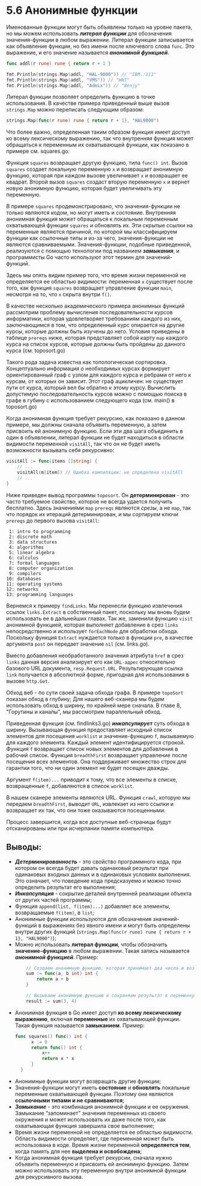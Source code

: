 # 5.6 Анонимные функции

Именованные функции могут быть объявлены только на уровне пакета, но мы можем использовать **_литерал функции_** для
обозначения значения-функции в любом выражении. Литерал функции записывается как объявление функции, но без имени после
ключевого слова `func`. Это выражение, и его значение называется **_анонимной функцией_**.

``` go
func addl(r rune) rune { return r + 1 }

fmt.Println(strings.Map(addl, "HAL-9000")) // "IBM.:111"
fmt.Println(strings.Map(addl, "VMS")) // "WNT"
fmt.Println(strings.Map(addl, "Admix")) // "Benjy"
```

Литерал функции позволяет определить функцию в точке использования. В качестве примера приведенный выше
вызов `strings.Map` можно переписать следующим образом:

``` go
strings.Map(func(r rune) rune { return r + 1}, "HAL9000")
```

Что более важно, определенная таким образом функция имеет доступ ко всему лексическому выражению, так что внутренняя
функция может обращаться к переменным их охватывающей функции, как показано в примере см. squares.go:

Функция `squares` возвращает другую функцию, типа `func() int`. Вызов `squares` создает локальную переменную `x` и
возвращает анонимную функцию, которая при каждом вызове увеличивает `x` и возвращает ее квадрат. Второй вызов `squares`
создаст вторую переменную `x` и вернет новую анонимную функцию, которая будет увеличивать эту переменную.

В примере `squares` продемонстрировано, что значения-функции не только являются кодом, но могут иметь и состояние.
Внутренняя анонимная функция может обращаться к локальным переменным охватывающей функции `squares` и обновлять их. Эти
скрытые ссылки на переменные являются причиной, по которой мы классифицируем функции как ссылочные типы и из-за чего,
значения-функции не являются сравниваемыми. Значения-функции, подобные приведенной, реализуются с помощью технологии под
названием **_замыкания_**, и программисты Go часто используют этот термин для значений-функций.

Здесь мы опять видим пример того, что время жизни переменной не определяется ее областью видимости: переменная `x`
существует после того, как функция `squares` возвращает управление функции `main`, несмотря на то, что `x` скрыта
внутри `f()`.

В качестве несколько академического примера анонимных функций рассмотрим проблему вычисления последовательности курсов
информатики, которая удовлетворяет требованиям каждого из них, заключающимся в том, что определенный курс опирается на
другие курсы, которые должны быть изучены до него. Условия приведены в таблице `prereqs` ниже, которая представляет
собой карту `map` каждого курса на список курсов, которые должны быть пройдены до данного курса (см. toposort.go)

Такого рода задача известна как топологическая сортировка. Концептуально информация о необходимых курсах формирует
ориентированный граф с узлом для каждого курса и ребрами от него к курсам, от которых он зависит. Этот граф ацикличен:
не существует пути от курса, который вел бы обратно к этому курсу. Вычислить допустимую последовательность курсов можно
с помощью поиска в графе в губину с использованием следующего кода (см. main() в toposort.go)

Когда анонимная функция требует рекурсию, как показано в данном примере, мы должны сначала объявить переменную, а затем
присвоить ей анонимную функцию. Если эти два шага объединить в один в объявлении, литерал функции не будет находиться в
области видимости переменной `visitAll`, так что он не будет иметь возможности вызывать себя рекурсивно:

``` go
visitAll := func(items []string) {
    // ...
    visitAll(m[item]) // Ошибка компиляции: не определена visitAll
    // ...
}
```

Ниже приведен вывод программы `toposort`. Он **детерминирован** - это часто требуемое свойство, которое не всегда
удается получить бесплатно. Здесь значениями `map` `prereqs` являются _срезы_, а не `map`, так что порядок их итераций
детерминирован, и мы _сортируем_ ключи `prereqs` до первого вызова `visitAll`:

```
 1: intro to programming
 2: discrete math
 3: data structures
 4: algorithms
 5: linear algebra
 6: calculus
 7: formal languages
 8: computer organization
 9: compilers
10: databases
11: operating systems
12: networks
13: programming languages
```

Вернемся к примеру `findLinks`. Мы перенесли функцию извлечения ссылок `links.Extract` в собственный пакет, поскольку мы
вновь будем использовать ее в дальнейших главах. Так же, заменили функцию `visit` анонимной функцией, которая выполняет
добавление в срез `links` непосредственно и использует `forEachNode` для обработки обхода. Поскольку функция `Extract`
нуждается только в функции `pre`, в качестве аргумента `post` он передает значение `nil` (см. links.go).

Вместо добавления необработанного значения атрибута `href` в срез `links` данная версия анализирует его как `URL-адрес`
относительно базового URL документа, `resp.Request.URL`. Результирующая ссылка `link` получается в абсолютной форме,
пригодная для использования в вызове `http.Get`.

Обход веб - по сути своей задача обхода графа. В примере `topoSort` показан обход в глубину; Для нашего веб-сканера мы
будем использовать обход в ширину, по крайней мере сначала. В главе 8, "Горутины и каналы", мы рассмотрим параллельный
обход.

Приведенная функция (см. findlinks3.go) **_инкапсулирует_** суть обхода в ширину. Вызывающая функция предоставляет
исходный
список элементов для посещения `worklist` и значение-функцию `f`, вызываемую для каждого элемента. Каждый элемент
идентифицируется строкой. Функция `f` возвращает список новых элементов для добавления в рабочий список.
Функция `breadthFirst` возвращает управление после посещения всех элементов. Она поддерживает множество строк для
гарантии того, что ни один элемент не будет посещен дважды.

Аргумент `f(item)...` приводит к тому, что все элементы в списке, возвращенные `f`, добавляются в список `worklist`.

В нашем сканере элементы являются URL. Функция `crawl`, которую мы передаем `breadthFirst`, выводит `URL`, извлекает из
него ссылки и возвращает их так, что они тоже оказываются посещенными.

Процесс завершится, когда все доступные веб-страницы будут отсканированы или при исчерпании памяти компьютера.

## Выводы:

* **_Детерминированность_** - это свойство программного кода, при котором он всегда будет давать одинаковый результат
  при одинаковых входных данных и в одинаковых условиях выполнения. Это означает, что поведение кода предсказуемо и
  можно точно определить результат его выполнения;
* **_Инкапсуляция_** - сокрытие деталей внутренней реализации объекта от других частей программы;
* Функция `append(list, f(item)...)` добавляет все элементы, возвращаемые `f(item)`, в `list`;
* Анонимные функции используются для обозначения значений-функций в выражениях без явного имени и могут быть определены
  внутри других функций (`strings.Map(func(r rune) rune { return r + 1}, "HAL9000")`);
* Можно использовать **литерал функции**, чтобы обозначить **значение-функцию** в любом выражении. Такая запись
  называется **_анонимной функцией_**.
  Пример:
  ``` go
      // Создаем анонимную функцию, которая принимает два числа и возвращает их сумму
      sum := func(a, b int) int {
          return a + b
      }
  
      // Вызываем анонимную функцию и сохраняем результат в переменную
      result := sum(3, 4)
  ```
* Анонимная функция в Go имеет доступ **ко всему лексическому выражению**, включая **переменные** их охватывающей
  функции. Такая функция называется **замыканием**.
  Пример:
  ``` go
  func squares() func() int {
        x := 0
        return func() int {
            x++
            return x * x
        }
    }
  ```
* Анонимные функции могут возвращать другие функции;
* Значения-функции могут иметь **состояние** и **обновлять** локальные переменные охватывающей функции. Поэтому они
  являются **ссылочными типами и не сравниваются**;
* **_Замыкание_** - это комбинация анонимной функции и ее окружения. Замыкание “запоминает” значения переменных из
  своего окружения и может использовать их даже после того, как охватывающая функция завершила свое выполнение;
* Время жизни переменной не определяется ее областью видимости. Область видимости определяет, где переменная может быть
  использована в коде. Время жизни переменной **определяется тем**, когда память для нее **выделена и освобождена**;
* Когда анонимная функция требует рекурсии, сначала нужно объявить переменную и присвоить ей анонимную функцию. Затем
  можно использовать эту переменную внутри анонимной функции для рекурсивного вызова.